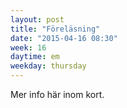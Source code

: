 ```yaml
---
layout: post
title: "Föreläsning"
date: "2015-04-16 08:30"
week: 16
daytime: em
weekday: thursday
---
```


Mer info här inom kort.
